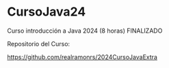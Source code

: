 # CursoJava24
Curso introducción a Java 2024 (8 horas)  FINALIZADO

Repositorio del Curso:

https://github.com/realramonrs/2024CursoJavaExtra
